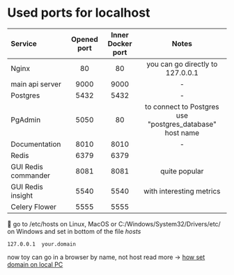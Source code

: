 # Used ports for localhost

| Service             | Opened port | Inner Docker port |                          Notes                           |
|:--------------------|:-----------:|:-----------------:|:--------------------------------------------------------:|
| Nginx               |     80      |        80         |             you can go directly to 127.0.0.1             |
| main api server     |    9000     |       9000        |                            -                             |
| Postgres            |    5432     |       5432        |                            -                             |
| PgAdmin             |    5050     |        80         | to connect to Postgres use "postgres_database" host name |
| Documentation       |    8010     |       8010        |                            -                             |
| Redis               |    6379     |       6379        |                                                          |
| GUI Redis commander |    8081     |       8081        |                      quite popular                       |
| GUI Redis insight   |    5540     |       5540        |                 with interesting metrics                 |
| Celery Flower       |    5555     |       5555        |                                                          |
 
:memo: go to /etc/hosts on Linux, MacOS or C:/Windows/System32/Drivers/etc/ on Windows 
and set in bottom of the file *hosts*
```
127.0.0.1  your.domain
```

now toy can go in a browser by name, not host
read more -> [how set domain on local PC](https://hostiq.ua/wiki/ukr/hosts/) 


